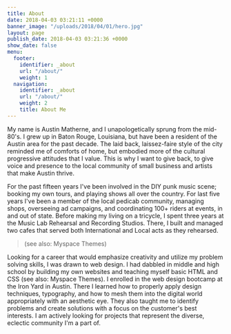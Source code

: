 ```yaml
---
title: About
date: 2018-04-03 03:21:11 +0000
banner_image: "/uploads/2018/04/01/hero.jpg"
layout: page
publish_date: 2018-04-03 03:21:36 +0000
show_date: false
menu:
  footer:
    identifier: _about
    url: "/about/"
    weight: 1
  navigation:
    identifier: _about
    url: "/about/"
    weight: 2
    title: About Me
---
```


My name is Austin Matherne, and I unapologetically sprung from the mid-80's. I grew up in Baton Rouge, Louisiana, but have been a resident of the Austin area for the past decade. The laid back, laissez-faire style of the city reminded me of comforts of home, but embodied more of the cultural progressive attitudes that I value. This is why I want to give back, to give voice and presence to the local community of small business and artists that make Austin thrive.

For the past fifteen years I've been involved in the DIY punk music scene; booking my own tours, and playing shows all over the country. For last five years I've been a member of the local pedicab community, managing shops, overseeing ad campaigns, and coordinating 100+ riders at events, in and out of state. Before making my living on a tricycle, I spent three years at the Music Lab Rehearsal and Recording Studios. There, I built and managed two cafes that served both International and Local acts as they rehearsed.

> (see also: Myspace Themes)

Looking for a career that would emphasize creativity and utilize my problem solving skills, I was drawn to web design. I had dabbled in middle and high school by building my own websites and teaching myself basic HTML and CSS (see also: Myspace Themes). I enrolled in the web design bootcamp at the Iron Yard in Austin. There I learned how to properly apply design techniques, typography, and how to mesh them into the digital world appropriately with an aesthetic eye. They also taught me to identify problems and create solutions with a focus on the customer's best interests. I am actively looking for projects that represent the diverse, eclectic community I'm a part of.